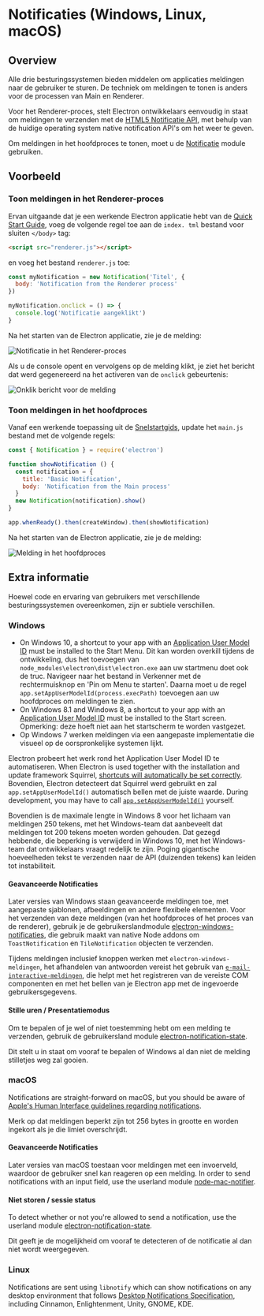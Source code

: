 # Notificaties (Windows, Linux, macOS)

## Overview

Alle drie besturingssystemen bieden middelen om applicaties meldingen naar de gebruiker te sturen. De techniek om meldingen te tonen is anders voor de processen van Main en Renderer.

Voor het Renderer-proces, stelt Electron ontwikkelaars eenvoudig in staat om meldingen te verzenden met de [HTML5 Notificatie API](https://notifications.spec.whatwg.org/), met behulp van de huidige operating system native notification API's om het weer te geven.

Om meldingen in het hoofdproces te tonen, moet u de [Notificatie](../api/notification.md) module gebruiken.

## Voorbeeld

### Toon meldingen in het Renderer-proces

Ervan uitgaande dat je een werkende Electron applicatie hebt van de [Quick Start Guide](quick-start.md), voeg de volgende regel toe aan de `index. tml` bestand voor sluiten `</body>` tag:

```html
<script src="renderer.js"></script>
```

en voeg het bestand `renderer.js` toe:

```js
const myNotification = new Notification('Titel', {
  body: 'Notification from the Renderer process'
})

myNotification.onclick = () => {
  console.log('Notificatie aangeklikt')
}
```

Na het starten van de Electron applicatie, zie je de melding:

![Notificatie in het Renderer-proces](../images/notification-renderer.png)

Als u de console opent en vervolgens op de melding klikt, je ziet het bericht dat werd gegenereerd na het activeren van de `onclick` gebeurtenis:

![Onklik bericht voor de melding](../images/message-notification-renderer.png)

### Toon meldingen in het hoofdproces

Vanaf een werkende toepassing uit de [Snelstartgids](quick-start.md), update het `main.js` bestand met de volgende regels:

```js
const { Notification } = require('electron')

function showNotification () {
  const notification = {
    title: 'Basic Notification',
    body: 'Notification from the Main process'
  }
  new Notification(notification).show()
}

app.whenReady().then(createWindow).then(showNotification)
```

Na het starten van de Electron applicatie, zie je de melding:

![Melding in het hoofdproces](../images/notification-main.png)

## Extra informatie

Hoewel code en ervaring van gebruikers met verschillende besturingssystemen overeenkomen, zijn er subtiele verschillen.

### Windows

* On Windows 10, a shortcut to your app with an [Application User Model ID][app-user-model-id] must be installed to the Start Menu. Dit kan worden overkill tijdens de ontwikkeling, dus het toevoegen van `node_modules\electron\dist\electron.exe` aan uw startmenu doet ook de truc. Navigeer naar het bestand in Verkenner met de rechtermuisknop en 'Pin om Menu te starten'. Daarna moet u de regel `app.setAppUserModelId(process.execPath)` toevoegen aan uw hoofdproces om meldingen te zien.
* On Windows 8.1 and Windows 8, a shortcut to your app with an [Application User Model ID][app-user-model-id] must be installed to the Start screen. Opmerking: deze hoeft niet aan het startscherm te worden vastgezet.
* Op Windows 7 werken meldingen via een aangepaste implementatie die visueel op de oorspronkelijke systemen lijkt.

Electron probeert het werk rond het Application User Model ID te automatiseren. When Electron is used together with the installation and update framework Squirrel, [shortcuts will automatically be set correctly][squirrel-events]. Bovendien, Electron detecteert dat Squirrel werd gebruikt en zal `app.setAppUserModelId()` automatisch bellen met de juiste waarde. During development, you may have to call [`app.setAppUserModelId()`][set-app-user-model-id] yourself.

Bovendien is de maximale lengte in Windows 8 voor het lichaam van meldingen 250 tekens, met het Windows-team dat aanbeveelt dat meldingen tot 200 tekens moeten worden gehouden. Dat gezegd hebbende, die beperking is verwijderd in Windows 10, met het Windows-team dat ontwikkelaars vraagt redelijk te zijn. Poging gigantische hoeveelheden tekst te verzenden naar de API (duizenden tekens) kan leiden tot instabiliteit.

#### Geavanceerde Notificaties

Later versies van Windows staan geavanceerde meldingen toe, met aangepaste sjablonen, afbeeldingen en andere flexibele elementen. Voor het verzenden van deze meldingen (van het hoofdproces of het proces van de renderer), gebruik je de gebruikerslandmodule [electron-windows-notificaties](https://github.com/felixrieseberg/electron-windows-notifications), die gebruik maakt van native Node addons om `ToastNotification` en `TileNotification` objecten te verzenden.

Tijdens meldingen inclusief knoppen werken met `electron-windows-meldingen`, het afhandelen van antwoorden vereist het gebruik van [`e-mail-interactive-meldingen`](https://github.com/felixrieseberg/electron-windows-interactive-notifications), die helpt met het registreren van de vereiste COM componenten en met het bellen van je Electron app met de ingevoerde gebruikersgegevens.

#### Stille uren / Presentatiemodus

Om te bepalen of je wel of niet toestemming hebt om een melding te verzenden, gebruik de gebruikersland module [electron-notification-state](https://github.com/felixrieseberg/electron-notification-state).

Dit stelt u in staat om vooraf te bepalen of Windows al dan niet de melding stilletjes weg zal gooien.

### macOS

Notifications are straight-forward on macOS, but you should be aware of [Apple's Human Interface guidelines regarding notifications][apple-notification-guidelines].

Merk op dat meldingen beperkt zijn tot 256 bytes in grootte en worden ingekort als je die limiet overschrijdt.

#### Geavanceerde Notificaties

Later versies van macOS toestaan voor meldingen met een invoerveld, waardoor de gebruiker snel kan reageren op een melding. In order to send notifications with an input field, use the userland module [node-mac-notifier][node-mac-notifier].

#### Niet storen / sessie status

To detect whether or not you're allowed to send a notification, use the userland module [electron-notification-state][electron-notification-state].

Dit geeft je de mogelijkheid om vooraf te detecteren of de notificatie al dan niet wordt weergegeven.

### Linux

Notifications are sent using `libnotify` which can show notifications on any desktop environment that follows [Desktop Notifications Specification][notification-spec], including Cinnamon, Enlightenment, Unity, GNOME, KDE.

[apple-notification-guidelines]: https://developer.apple.com/macos/human-interface-guidelines/system-capabilities/notifications/

[node-mac-notifier]: https://github.com/CharlieHess/node-mac-notifier

[electron-notification-state]: https://github.com/felixrieseberg/electron-notification-state

[notification-spec]: https://developer.gnome.org/notification-spec/
[app-user-model-id]: https://msdn.microsoft.com/en-us/library/windows/desktop/dd378459(v=vs.85).aspx
[set-app-user-model-id]: ../api/app.md#appsetappusermodelidid-windows
[squirrel-events]: https://github.com/electron/windows-installer/blob/master/README.md#handling-squirrel-events

